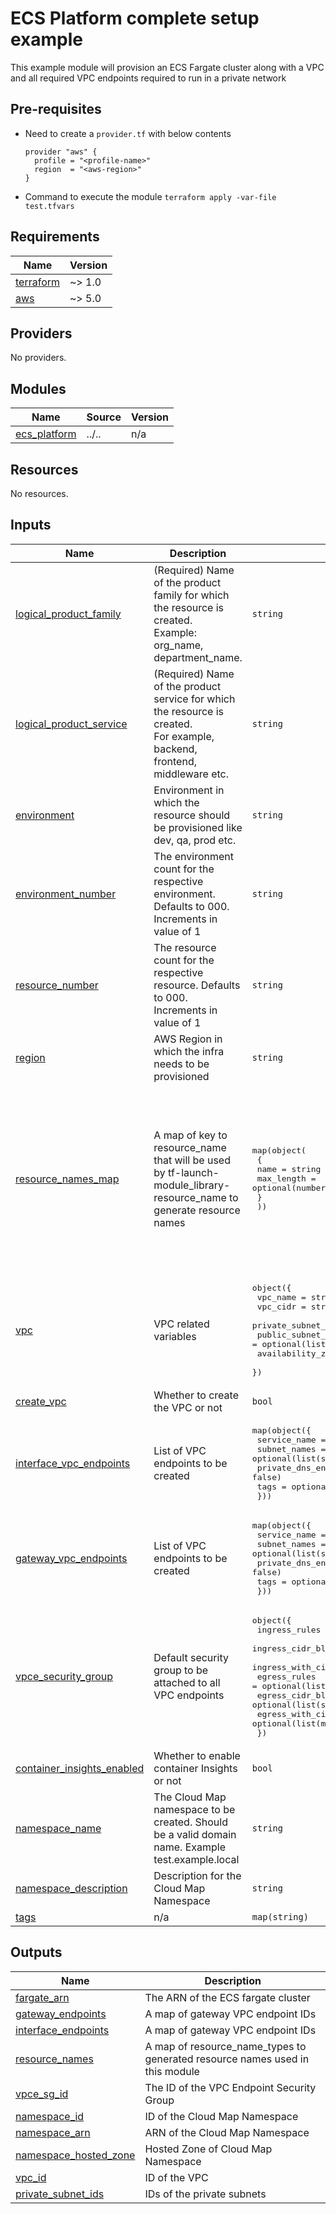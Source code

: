 # ECS Platform complete setup example
This example module will provision an ECS Fargate cluster along with a VPC and all required VPC endpoints required to run in a private network

## Pre-requisites
- Need to create a `provider.tf` with below contents
    ```
    provider "aws" {
      profile = "<profile-name>"
      region  = "<aws-region>"
    }
    ```
- Command to execute the module
  `terraform apply -var-file test.tfvars`

<!-- BEGINNING OF PRE-COMMIT-TERRAFORM DOCS HOOK -->
## Requirements

| Name | Version |
|------|---------|
| <a name="requirement_terraform"></a> [terraform](#requirement\_terraform) | ~> 1.0 |
| <a name="requirement_aws"></a> [aws](#requirement\_aws) | ~> 5.0 |

## Providers

No providers.

## Modules

| Name | Source | Version |
|------|--------|---------|
| <a name="module_ecs_platform"></a> [ecs\_platform](#module\_ecs\_platform) | ../.. | n/a |

## Resources

No resources.

## Inputs

| Name | Description | Type | Default | Required |
|------|-------------|------|---------|:--------:|
| <a name="input_logical_product_family"></a> [logical\_product\_family](#input\_logical\_product\_family) | (Required) Name of the product family for which the resource is created.<br>    Example: org\_name, department\_name. | `string` | `"launch"` | no |
| <a name="input_logical_product_service"></a> [logical\_product\_service](#input\_logical\_product\_service) | (Required) Name of the product service for which the resource is created.<br>    For example, backend, frontend, middleware etc. | `string` | `"ecs"` | no |
| <a name="input_environment"></a> [environment](#input\_environment) | Environment in which the resource should be provisioned like dev, qa, prod etc. | `string` | `"dev"` | no |
| <a name="input_environment_number"></a> [environment\_number](#input\_environment\_number) | The environment count for the respective environment. Defaults to 000. Increments in value of 1 | `string` | `"000"` | no |
| <a name="input_resource_number"></a> [resource\_number](#input\_resource\_number) | The resource count for the respective resource. Defaults to 000. Increments in value of 1 | `string` | `"000"` | no |
| <a name="input_region"></a> [region](#input\_region) | AWS Region in which the infra needs to be provisioned | `string` | `"us-east-2"` | no |
| <a name="input_resource_names_map"></a> [resource\_names\_map](#input\_resource\_names\_map) | A map of key to resource\_name that will be used by tf-launch-module\_library-resource\_name to generate resource names | <pre>map(object(<br>    {<br>      name       = string<br>      max_length = optional(number, 60)<br>    }<br>  ))</pre> | <pre>{<br>  "ecs_cluster": {<br>    "name": "fargate"<br>  },<br>  "ecs_sg": {<br>    "name": "ecssg"<br>  },<br>  "namespace": {<br>    "max_length": 60,<br>    "name": "ns"<br>  },<br>  "vpce_sg": {<br>    "name": "vpcesg"<br>  }<br>}</pre> | no |
| <a name="input_vpc"></a> [vpc](#input\_vpc) | VPC related variables | <pre>object({<br>    vpc_name                   = string<br>    vpc_cidr                   = string<br>    private_subnet_cidr_ranges = list(string)<br>    public_subnet_cidr_ranges  = optional(list(string), [])<br>    availability_zones         = list(string)<br>  })</pre> | n/a | yes |
| <a name="input_create_vpc"></a> [create\_vpc](#input\_create\_vpc) | Whether to create the VPC or not | `bool` | `false` | no |
| <a name="input_interface_vpc_endpoints"></a> [interface\_vpc\_endpoints](#input\_interface\_vpc\_endpoints) | List of VPC endpoints to be created | <pre>map(object({<br>    service_name        = string<br>    subnet_names        = optional(list(string), [])<br>    private_dns_enabled = optional(bool, false)<br>    tags                = optional(map(string), {})<br>  }))</pre> | `{}` | no |
| <a name="input_gateway_vpc_endpoints"></a> [gateway\_vpc\_endpoints](#input\_gateway\_vpc\_endpoints) | List of VPC endpoints to be created | <pre>map(object({<br>    service_name        = string<br>    subnet_names        = optional(list(string), [])<br>    private_dns_enabled = optional(bool, false)<br>    tags                = optional(map(string), {})<br>  }))</pre> | `{}` | no |
| <a name="input_vpce_security_group"></a> [vpce\_security\_group](#input\_vpce\_security\_group) | Default security group to be attached to all VPC endpoints | <pre>object({<br>    ingress_rules            = optional(list(string))<br>    ingress_cidr_blocks      = optional(list(string))<br>    ingress_with_cidr_blocks = optional(list(map(string)))<br>    egress_rules             = optional(list(string))<br>    egress_cidr_blocks       = optional(list(string))<br>    egress_with_cidr_blocks  = optional(list(map(string)))<br>  })</pre> | `null` | no |
| <a name="input_container_insights_enabled"></a> [container\_insights\_enabled](#input\_container\_insights\_enabled) | Whether to enable container Insights or not | `bool` | `true` | no |
| <a name="input_namespace_name"></a> [namespace\_name](#input\_namespace\_name) | The Cloud Map namespace to be created. Should be a valid domain name. Example test.example.local | `string` | `""` | no |
| <a name="input_namespace_description"></a> [namespace\_description](#input\_namespace\_description) | Description for the Cloud Map Namespace | `string` | `""` | no |
| <a name="input_tags"></a> [tags](#input\_tags) | n/a | `map(string)` | `{}` | no |

## Outputs

| Name | Description |
|------|-------------|
| <a name="output_fargate_arn"></a> [fargate\_arn](#output\_fargate\_arn) | The ARN of the ECS fargate cluster |
| <a name="output_gateway_endpoints"></a> [gateway\_endpoints](#output\_gateway\_endpoints) | A map of gateway VPC endpoint IDs |
| <a name="output_interface_endpoints"></a> [interface\_endpoints](#output\_interface\_endpoints) | A map of gateway VPC endpoint IDs |
| <a name="output_resource_names"></a> [resource\_names](#output\_resource\_names) | A map of resource\_name\_types to generated resource names used in this module |
| <a name="output_vpce_sg_id"></a> [vpce\_sg\_id](#output\_vpce\_sg\_id) | The ID of the VPC Endpoint Security Group |
| <a name="output_namespace_id"></a> [namespace\_id](#output\_namespace\_id) | ID of the Cloud Map Namespace |
| <a name="output_namespace_arn"></a> [namespace\_arn](#output\_namespace\_arn) | ARN of the Cloud Map Namespace |
| <a name="output_namespace_hosted_zone"></a> [namespace\_hosted\_zone](#output\_namespace\_hosted\_zone) | Hosted Zone of Cloud Map Namespace |
| <a name="output_vpc_id"></a> [vpc\_id](#output\_vpc\_id) | ID of the VPC |
| <a name="output_private_subnet_ids"></a> [private\_subnet\_ids](#output\_private\_subnet\_ids) | IDs of the private subnets |
<!-- END OF PRE-COMMIT-TERRAFORM DOCS HOOK -->
